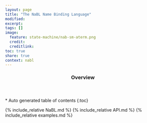 ```yaml
---
layout: page
title: "The NaBL Name Binding Language"
modified:
excerpt:
tags: []
image:
  feature: state-machine/nab-sm-aterm.png
  credit:  
  creditlink: 
toc: true
share: true
context: nabl
---
```


<section id="table-of-contents" class="toc"> 
  <header> <h3>Overview</h3> </header>
  <div id="drawer" markdown="1">
  *  Auto generated table of contents
  {:toc}
  </div>
</section><!-- /#table-of-contents -->

{% include_relative NaBL.md %}
{% include_relative API.md %}
{% include_relative examples.md %}
